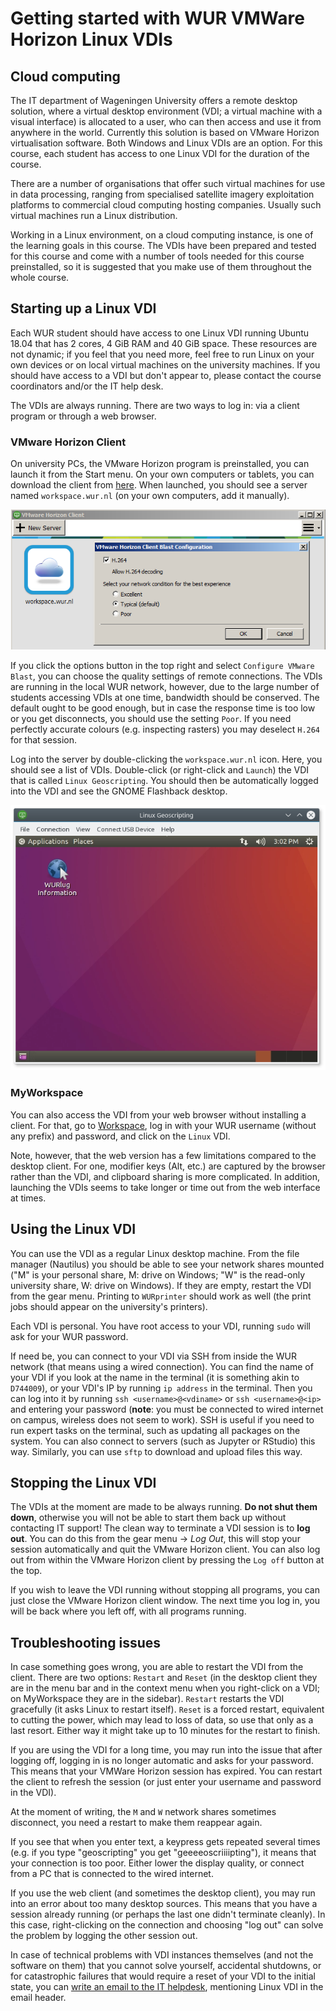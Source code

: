 # Getting started with WUR VMWare Horizon Linux VDIs

## Cloud computing

The IT department of Wageningen University offers a remote desktop solution, where a virtual desktop environment (VDI; a virtual machine with a visual interface) is allocated to a user, who can then access and use it from anywhere in the world. Currently this solution is based on VMware Horizon virtualisation software. Both Windows and Linux VDIs are an option. For this course, each student has access to one Linux VDI for the duration of the course.

There are a number of organisations that offer such virtual machines for use in data processing, ranging from specialised satellite imagery exploitation platforms to commercial cloud computing hosting companies. Usually such virtual machines run a Linux distribution.

Working in a Linux environment, on a cloud computing instance, is one of the learning goals in this course. The VDIs have been prepared and tested for this course and come with a number of tools needed for this course preinstalled, so it is suggested that you make use of them throughout the whole course.

## Starting up a Linux VDI

Each WUR student should have access to one Linux VDI running Ubuntu 18.04 that has 2 cores, 4 GiB RAM and 40 GiB space. These resources are not dynamic; if you feel that you need more, feel free to run Linux on your own devices or on local virtual machines on the university machines. If you should have access to a VDI but don't appear to, please contact the course coordinators and/or the IT help desk.

The VDIs are always running. There are two ways to log in: via a client program or through a web browser.

### VMware Horizon Client

On university PCs, the VMware Horizon program is preinstalled, you can launch it from the Start menu. On your own computers or tablets, you can download the client from [here](https://www.vmware.com/go/viewclients).  When launched, you should see a server named `workspace.wur.nl` (on your own computers, add it manually).

![VMware Horizon Windows client](figs/vmware-horizon-config.png)

If you click the options button in the top right and select `Configure VMware Blast`, you can choose the quality settings of remote connections. The VDIs are running in the local WUR network, however, due to the large number of students accessing VDIs at one time, bandwidth should be conserved. The default ought to be good enough, but in case the response time is too low or you get disconnects, you should use the setting `Poor`. If you need perfectly accurate colours (e.g. inspecting rasters) you may deselect `H.264` for that session.

Log into the server by double-clicking the `workspace.wur.nl` icon. Here, you should see a list of VDIs. Double-click (or right-click and `Launch`) the VDI that is called `Linux Geoscripting`. You should then be automatically logged into the VDI and see the GNOME Flashback desktop.

![Running Ubuntu 18.04 VDI](figs/vmware-horizon-vdi.png)

### MyWorkspace

You can also access the VDI from your web browser without installing a client. For that, go to [Workspace](http://workspace.wur.nl), log in with your WUR username (without any prefix) and password, and click on the `Linux` VDI.

Note, however, that the web version has a few limitations compared to the desktop client. For one, modifier keys (Alt, etc.) are captured by the browser rather than the VDI, and clipboard sharing is more complicated. In addition, launching the VDIs seems to take longer or time out from the web interface at times.

## Using the Linux VDI

You can use the VDI as a regular Linux desktop machine. From the file manager (Nautilus) you should be able to see your network shares mounted ("M" is your personal share, M: drive on Windows; "W" is the read-only university share, W: drive on Windows). If they are empty, restart the VDI from the gear menu. Printing to `WURprinter` should work as well (the print jobs should appear on the university's printers).

Each VDI is personal. You have root access to your VDI, running `sudo` will ask for your WUR password.

If need be, you can connect to your VDI via SSH from inside the WUR network (that means using a wired connection). You can find the name of your VDI if you look at the name in the terminal (it is something akin to `D744009`), or your VDI's IP by running `ip address` in the terminal. Then you can log into it by running `ssh <username>@<vdiname>` or `ssh <username>@<ip>` and entering your password (**note**: you must be connected to wired internet on campus, wireless does not seem to work). SSH is useful if you need to run expert tasks on the terminal, such as updating all packages on the system. You can also connect to servers (such as Jupyter or RStudio) this way. Similarly, you can use `sftp` to download and upload files this way.

## Stopping the Linux VDI

The VDIs at the moment are made to be always running. **Do not shut them down**, otherwise you will not be able to start them back up without contacting IT support! The clean way to terminate a VDI session is to **log out**. You can do this from the gear menu → *Log Out*, this will stop your session automatically and quit the VMware Horizon client. You can also log out from within the VMware Horizon client by pressing the `Log off` button at the top.

If you wish to leave the VDI running without stopping all programs, you can just close the VMware Horizon client window. The next time you log in, you will be back where you left off, with all programs running.

## Troubleshooting issues

In case something goes wrong, you are able to restart the VDI from the client. There are two options: `Restart` and `Reset` (in the desktop client they are in the menu bar and in the context menu when you right-click on a VDI; on MyWorkspace they are in the sidebar). `Restart` restarts the VDI gracefully (it asks Linux to restart itself). `Reset` is a forced restart, equivalent to cutting the power, which may lead to loss of data, so use that only as a last resort. Either way it might take up to 10 minutes for the restart to finish.

If you are using the VDI for a long time, you may run into the issue that after logging off, logging in is no longer automatic and asks for your password. This means that your VMWare Horizon session has expired. You can restart the client to refresh the session (or just enter your username and password in the VDI).

At the moment of writing, the `M` and `W` network shares sometimes disconnect, you need a restart to make them reappear again.

If you see that when you enter text, a keypress gets repeated several times (e.g. if you type "geoscripting" you get "geeeeoscriiiipting"), it means that your connection is too poor. Either lower the display quality, or connect from a PC that is connected to the wired internet.

If you use the web client (and sometimes the desktop client), you may run into an error about too many desktop sources. This means that you have a session already running (or perhaps the last one didn't terminate cleanly). In this case, right-clicking on the connection and choosing "log out" can solve the problem by logging the other session out.

In case of technical problems with VDI instances themselves (and not the software on them) that you cannot solve yourself, accidental shutdowns, or for catastrophic failures that would require a reset of your VDI to the initial state, you can [write an email to the IT helpdesk](http://www.wur.nl/en/Education-Programmes/Current-Students/ICT-related-questions.htm), mentioning Linux VDI in the email header.

